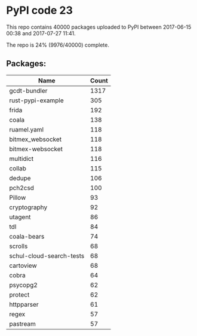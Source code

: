 # PyPI code 23

This repo contains 40000 packages uploaded to PyPI between 
2017-06-15 00:38 and 2017-07-27 11:41.

The repo is 24% (9976/40000) complete.

## Packages:

| Name  | Count |
| ----- | ----- |
| gcdt-bundler | 1317 |
| rust-pypi-example | 305 |
| frida | 192 |
| coala | 138 |
| ruamel.yaml | 118 |
| bitmex_websocket | 118 |
| bitmex-websocket | 118 |
| multidict | 116 |
| collab | 115 |
| dedupe | 106 |
| pch2csd | 100 |
| Pillow | 93 |
| cryptography | 92 |
| utagent | 86 |
| tdl | 84 |
| coala-bears | 74 |
| scrolls | 68 |
| schul-cloud-search-tests | 68 |
| cartoview | 68 |
| cobra | 64 |
| psycopg2 | 62 |
| protect | 62 |
| httpparser | 61 |
| regex | 57 |
| pastream | 57 |


